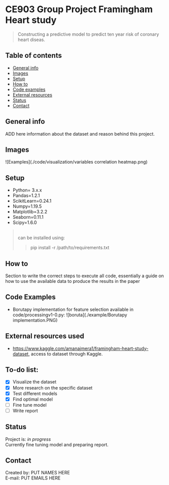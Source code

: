 # CE903 Group Project Framingham Heart study
> Constructing a predictive model to predict ten year risk of coronary heart diseas.

## Table of contents
* [General info](#general-info)
* [Images](#images)
* [Setup](#setup)
* [How to](#how-to)
* [Code examples](#code-examples)
* [External resources](#external-resources-used)
* [Status](#status)
* [Contact](#contact)

## General info
ADD here information about the dataset and reason behind this project.

## Images
![Examples](./code/visualization/variables correlation heatmap.png)

## Setup
* Python= 3.x.x
* Pandas=1.2.1
* ScikitLearn=0.24.1
* Numpy=1.19.5
* Matplotlib=3.2.2
* Seaborn=0.11.1
* Scipy=1.6.0
><br/>can be installed using:<br/>
>> pip install -r /path/to/requirements.txt

## How to
Section to write the correct steps to execute all code, essentially a guide on how to use the available data to produce the results in the paper
## Code Examples
* Borutapy implementation for feature selection available in code/processingv1-0.py:
![boruta](./example/Borutapy implementation.PNG)

## External resources used 
* https://www.kaggle.com/amanajmera1/framingham-heart-study-dataset, access to dataset through Kaggle.

## To-do list:
- [x] Visualize the dataset
- [x] More research on the specific dataset
- [x] Test different models 
- [x] Find optimal model
- [ ] Fine tune model
- [ ] Write report 

## Status
Project is: _in progress_<br/>
Currently fine tuning model and preparing report.


## Contact
Created by: PUT NAMES HERE<br/> E-mail: PUT EMAILS HERE
